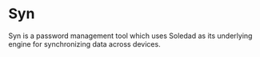 # Syn

Syn is a password management tool which uses Soledad as its underlying engine for synchronizing data across devices.
